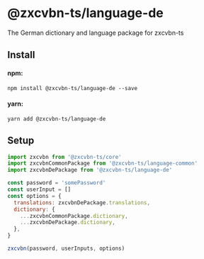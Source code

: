 # @zxcvbn-ts/language-de

The German dictionary and language package for zxcvbn-ts

## Install

#### npm:

`npm install @zxcvbn-ts/language-de --save`

#### yarn:

`yarn add @zxcvbn-ts/language-de`

## Setup

```js
import zxcvbn from '@zxcvbn-ts/core'
import zxcvbnCommonPackage from '@zxcvbn-ts/language-common'
import zxcvbnDePackage from '@zxcvbn-ts/language-de'

const password = 'somePassword'
const userInput = []
const options = {
  translations: zxcvbnDePackage.translations,
  dictionary: {
    ...zxcvbnCommonPackage.dictionary,
    ...zxcvbnDePackage.dictionary,
  },
}

zxcvbn(password, userInputs, options)
```
